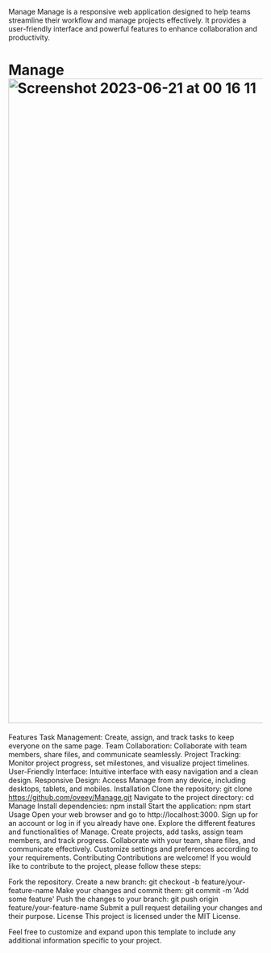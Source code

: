 Manage
Manage is a responsive web application designed to help teams streamline their workflow and manage projects effectively. It provides a user-friendly interface and powerful features to enhance collaboration and productivity.

# Manage<img width="1275" alt="Screenshot 2023-06-21 at 00 16 11" src="https://github.com/oveey/Manage/assets/94080967/40d1d7fd-8f4a-4baa-9103-268f1a2f4b27">

Features
Task Management: Create, assign, and track tasks to keep everyone on the same page.
Team Collaboration: Collaborate with team members, share files, and communicate seamlessly.
Project Tracking: Monitor project progress, set milestones, and visualize project timelines.
User-Friendly Interface: Intuitive interface with easy navigation and a clean design.
Responsive Design: Access Manage from any device, including desktops, tablets, and mobiles.
Installation
Clone the repository: git clone https://github.com/oveey/Manage.git
Navigate to the project directory: cd Manage
Install dependencies: npm install
Start the application: npm start
Usage
Open your web browser and go to http://localhost:3000.
Sign up for an account or log in if you already have one.
Explore the different features and functionalities of Manage.
Create projects, add tasks, assign team members, and track progress.
Collaborate with your team, share files, and communicate effectively.
Customize settings and preferences according to your requirements.
Contributing
Contributions are welcome! If you would like to contribute to the project, please follow these steps:

Fork the repository.
Create a new branch: git checkout -b feature/your-feature-name
Make your changes and commit them: git commit -m 'Add some feature'
Push the changes to your branch: git push origin feature/your-feature-name
Submit a pull request detailing your changes and their purpose.
License
This project is licensed under the MIT License.


Feel free to customize and expand upon this template to include any additional information specific to your project.

